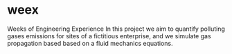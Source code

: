 # weex
Weeks of Engineering Experience
In this project we aim to quantify polluting gases emissions for sites of a fictitious enterprise, and we simulate gas propagation based based on a fluid mechanics equations.
